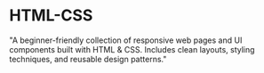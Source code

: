 # HTML-CSS
"A beginner-friendly collection of responsive web pages and UI components built with HTML &amp; CSS. Includes clean layouts, styling techniques, and reusable design patterns."
